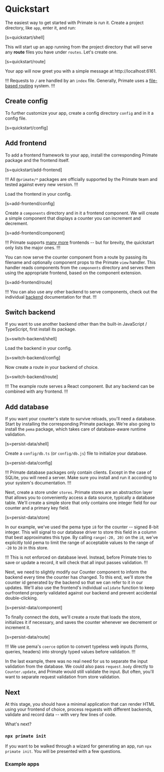 # Quickstart

The easiest way to get started with Primate is run it. Create a project
directory, like `app`, enter it, and run:

[s=quickstart/shell]

This will start up an app running from the project directory that will serve
any **route** files you have under `routes`. Let's create one.

[s=quickstart/route]

Your app will now greet you with a simple message at http://localhost:6161.

!!!
Requests to `/` are handled by an `index` file. Generally, Primate uses a
[file-based routing](/routes) system.
!!!

## Create config

To further customize your app, create a config directory `config` and in it a
config file.

[s=quickstart/config]

## Add frontend

To add a frontend framework to your app, install the corresponding Primate
package and the frontend itself.

[s=quickstart/add-frontend]

!!!
All `@primate/*` packages are officially supported by the Primate team and
tested against every new version.
!!!

Load the frontend in your config.

[s=add-frontend/config]

Create a `components` directory and in it a frontend component. We will create
a simple component that displays a counter you can increment and decrement.

[s=add-frontend/component]

!!!
Primate supports [many more](/frontend) frontends -- but for brevity, the
quickstart only lists the major ones.
!!!

You can now serve the counter component from a route by passing its filename
and optionally component props to the Primate `view` handler. This handler
reads components from the `components` directory and serves them using the
appropriate frontend, based on the component extension.

[s=add-frontend/route]

!!!
You can also use any other backend to serve components, check out the
individual [backend](/backend) documentation for that.
!!!

## Switch backend
If you want to use another backend other than the built-in JavaScript /
TypeScript, first install its package.

[s=switch-backend/shell]

Load the backend in your config.

[s=switch-backend/config]

Now create a route in your backend of choice.

[s=switch-backend/route]

!!!
The example route serves a React component. But any backend can be combined
with any frontend.
!!!

## Add database

If you want your counter's state to survive reloads, you'll need a database.
Start by installing the corresponding Primate package. We're also going to
install the `pema` package, which takes care of database-aware runtime
validation.

[s=persist-data/shell]

Create a `config/db.ts` (or `config/db.js`) file to initialize your database.

[s=persist-data/config]

!!!
Primate database packages only contain clients. Except in the case of SQLite,
you will need a server. Make sure you install and run it according to your
system's documentation.
!!!

Next, create a store under `stores`. Primate stores are an abstraction layer
that allows you to conveniently access a data source, typically a database
table. We'll create a simple store that only contains one integer field for
our counter and a primary key field.

[s=persist-data/store]

In our example, we've used the pema type `i8` for the counter -- signed 8-bit
integer. This will signal to our database driver to store this field in a
column that best approximates this type. By calling `range(-20, 20)` on the
`i8`, we've explicitly told pema to limit the range of acceptable values to the
range of `-20` to `20` in this store.

!!!
This is not enforced on database level. Instead, before Primate tries to save
or update a record, it will check that all input passes validation.
!!!

Next, we need to slightly modify our Counter component to inform the backend
every time the counter has changed. To this end, we'll store the counter id
generated by the backend so that we can refer to it in our updates. We'll also
use the frontend's individual `validate` function to keep ourfrontend properly
validated against our backend and prevent accidental double-clicking.

[s=persist-data/component]

To finally connect the dots, we'll create a route that loads the store,
initializes it if necessary, and saves the counter whenever we decrement or
increment it.

[s=persist-data/route]

!!!
We use pema's `coerce` option to convert typeless web inputs (forms, queries,
headers) into strongly typed values before validation.
!!!

In the last example, there was no real need for us to separate the input
validation from the database. We could also pass `request.body` directly to
`Counter.update`, and Primate would still validate the input. But often, you'll
want to separate request validation from store validation.

## Next

At this stage, you should have a minimal application that can render HTML using
your frontend of choice, process requests with different backends, validate and
record data -- with very few lines of code.

What's next?

### `npx primate init`

If you want to be walked through a wizard for generating an app, run `npx
primate init`. You will be presented with a few questions.

### Example apps
